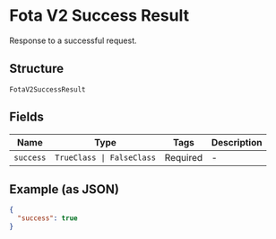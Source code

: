 
# Fota V2 Success Result

Response to a successful request.

## Structure

`FotaV2SuccessResult`

## Fields

| Name | Type | Tags | Description |
|  --- | --- | --- | --- |
| `success` | `TrueClass \| FalseClass` | Required | - |

## Example (as JSON)

```json
{
  "success": true
}
```

